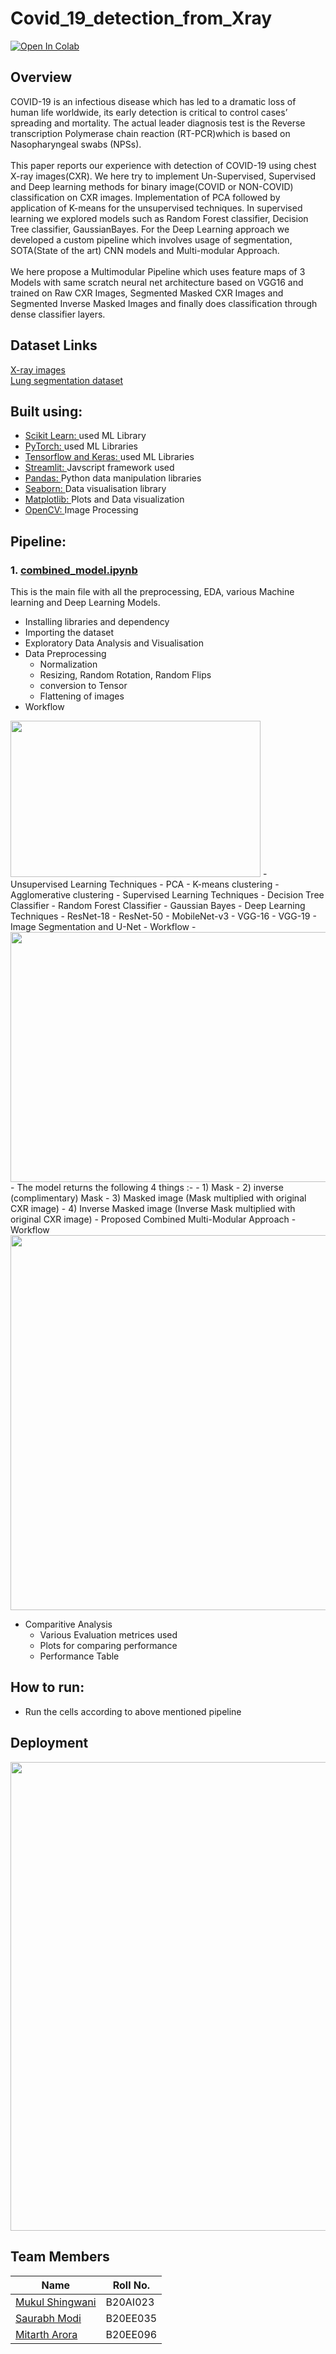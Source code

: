 # Covid_19_detection_from_Xray
[![Open In Colab](https://colab.research.google.com/assets/colab-badge.svg)](https://colab.research.google.com/drive/13PSehBZsYRmbnY2-mKv0vnkEWxBcRSML?usp=sharing)
## Overview
COVID-19 is an infectious disease which has led to a dramatic loss of human life worldwide, its early detection is critical to control cases’ spreading and mortality. The actual leader diagnosis test is the Reverse transcription Polymerase chain reaction (RT-PCR)which is based on Nasopharyngeal swabs (NPSs).
<br>
<br>
This paper reports our experience with detection of COVID-19 using chest X-ray images(CXR). We here try to implement Un-Supervised, Supervised and Deep learning methods for binary image(COVID or NON-COVID) classification on CXR images. Implementation of PCA followed by application of K-means for the unsupervised techniques. In supervised learning we explored models such as Random Forest classifier, Decision Tree classifier, GaussianBayes. For the Deep Learning approach we developed a custom pipeline which involves usage of segmentation, SOTA(State of the art) CNN models and Multi-modular Approach.
<br>
<br>
We here propose a Multimodular Pipeline which uses feature maps of 3 Models with same scratch neural net architecture based on VGG16 and trained on Raw CXR Images, Segmented Masked CXR Images and Segmented Inverse Masked Images and finally does classification through dense classifier layers.   

## Dataset Links
[X-ray images](https://data.mendeley.com/datasets/8h65ywd2jr/3)
<br>
[Lung segmentation dataset](https://www.kaggle.com/code/nikhilpandey360/lung-segmentation-from-chest-x-ray-dataset/data)

## Built using:
- [Scikit Learn: ](https://scikit-learn.org/stable/) used ML Library
- [PyTorch: ](https://www.tensorflow.org/) used ML Libraries
- [Tensorflow and Keras: ](https://pytorch.org/) used ML Libraries
- [Streamlit: ](https://streamlit.io/) Javscript framework used
- [Pandas: ](https://pandas.pydata.org/) Python data manipulation libraries
- [Seaborn: ](https://seaborn.pydata.org/) Data visualisation library
- [Matplotlib: ](https://matplotlib.org/stable/index.html) Plots and Data visualization
- [OpenCV: ](https://opencv.org/) Image Processing
## Pipeline:
### 1. [combined_model.ipynb](https://colab.research.google.com/drive/13PSehBZsYRmbnY2-mKv0vnkEWxBcRSML?usp=sharing)
This is the main file with all the preprocessing, EDA, various Machine learning and Deep Learning Models.
- Installing libraries and dependency
- Importing the dataset 
- Exploratory Data Analysis and Visualisation
- Data Preprocessing
   - Normalization
   - Resizing, Random Rotation, Random Flips
   - conversion to Tensor
   - Flattening of images
- Workflow 
<img src = "https://user-images.githubusercontent.com/73459839/166416746-36e164fc-8df6-4d95-835b-e461db633d14.png" width="400" height="250">
- Unsupervised Learning Techniques
   - PCA
   - K-means clustering
   - Agglomerative clustering
- Supervised Learning Techniques
   - Decision Tree Classifier
   - Random Forest Classifier
   - Gaussian Bayes
- Deep Learning Techniques
   - ResNet-18
   - ResNet-50
   - MobileNet-v3
   - VGG-16
   - VGG-19
- Image Segmentation and U-Net
   - Workflow 
   - <img src = "https://user-images.githubusercontent.com/73459839/166417044-40214fcd-2284-4866-88d8-eead53742f78.png" width="750" height="400">
   - The model returns the following 4 things :- 
       - 1) Mask 
       - 2) inverse (complimentary) Mask
       - 3) Masked image (Mask multiplied with original CXR image)
       - 4) Inverse Masked image (Inverse Mask multiplied with original CXR image)
- Proposed Combined Multi-Modular Approach
   - Workflow
   <img src = "https://user-images.githubusercontent.com/73459839/166417760-8054abd5-e7f8-4733-8468-71026f98ab35.jpg" height = "600">
 
- Comparitive Analysis
   - Various Evaluation metrices used
   - Plots for comparing performance
   - Performance Table
## How to run:
- Run the cells according to above mentioned pipeline

## Deployment
<img src = "https://user-images.githubusercontent.com/73459839/166416272-5c7cace4-8276-41f2-9ecf-04bb4aba2694.jpg" width="750" height="750">

## Team Members
| Name  | Roll No. |
| ------------- | ------------- |
| [Mukul Shingwani](https://github.com/Mukulshingwani) | B20AI023 |
| [Saurabh Modi](https://github.com/SaurabhModi26)  | B20EE035 |
| [Mitarth Arora](https://github.com/mitarth-arora)  | B20EE096 |
